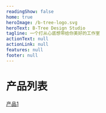 ```yaml
---
readingShow: false
home: true
heroImage: /b-tree-logo.svg
heroText: B-Tree Design Studio
tagline: 一个打从心底想带给你美好的工作室
actionText: null
actionLink: null
features: null
footer: null
---
```


# 产品列表

[产品1](./WoodCore.md)